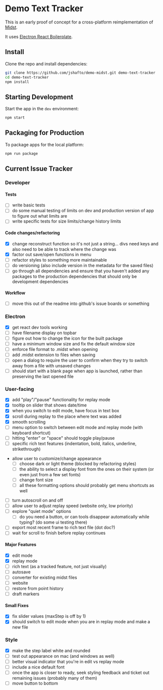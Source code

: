 # Demo Text Tracker

This is an early proof of concept for a cross-platform reimplementation of [Midst](https://midst.press).

It uses [Electron React Boilerplate](https://electron-react-boilerplate.js.org/).

## Install

Clone the repo and install dependencies:

```bash
git clone https://github.com/jshafto/demo-midst.git demo-text-tracker
cd demo-text-tracker
npm install
```

## Starting Development

Start the app in the `dev` environment:

```bash
npm start
```

## Packaging for Production

To package apps for the local platform:

```bash
npm run package
```

## Current Issue Tracker

### Developer

#### Tests

- [ ] write basic tests
- [ ] do some manual testing of limits on dev and production version of app to figure out what limits are
- [ ] write specific tests for size limits/change history limits

#### Code changes/refactoring

- [x] change reconstruct function so it's not just a string... divs need keys and also need to be able to track where the change was
- [x] factor out save/open functions in menu
- [ ] refactor styles to something more maintainable
- [ ] do versioning (also include version in the metadata for the saved files)
- [ ] go through all dependencies and ensure that you haven't added any packages to the production dependencies that should only be development dependencies

#### Workflow

- [ ] move this out of the readme into github's issue boards or something

### Electron

- [x] get react dev tools working
- [ ] have filename display on topbar
- [ ] figure out how to change the icon for the built package
- [ ] have a minimum window size and fix the default window size
- [ ] enforce file format to .midst when opening
- [ ] add .midst extension to files when saving
- [ ] open a dialog to require the user to confirm when they try to switch away from a file with unsaved changes
- [ ] should start with a blank page when app is launched, rather than preserving the last opened file

### User-facing

- [x] add "play"/"pause" functionality for replay mode
- [x] tooltip on slider that shows date/time
- [x] when you switch to edit mode, have focus in text box
- [x] scroll during replay to the place where text was added
- [x] smooth scrolling
- [ ] menu option to switch between edit mode and replay mode (with keyboard shortcut)
- [ ] hitting "enter" or "space" should toggle play/pause
- [ ] specific rich text features (indentation, bold, italics, underline, strikethrough)
- allow user to customize/change appearance
  - [ ] choose dark or light theme (blocked by refactoring styles)
  - [ ] the ability to select a display font from the ones on their system (or even just from a few set fonts)
  - [ ] change font size
  - [ ] all these formatting options should probably get menu shortcuts as well
- [ ] turn autoscroll on and off
- [ ] allow user to adjust replay speed (website only, low priority)
- [ ] explore "quiet mode" options
  - [ ] do you need a button, or can tools disappear automatically while typing? (do some ui testing there)
- [ ] export most recent frame to rich text file (dot doc?)
- [ ] wait for scroll to finish before replay continues

#### Major Features

- [x] edit mode
- [x] replay mode
- [ ] rich text (as a tracked feature, not just visually)
- [ ] autosave
- [ ] converter for existing midst files
- [ ] website
- [ ] restore from point history
- [ ] draft markers

#### Small Fixes

- [x] fix slider values (maxStep is off by 1)
- [x] should switch to edit mode when you are in replay mode and make a new file

### Style

- [x] make the step label white and rounded
- [ ] test out appearance on mac (and windows as well)
- [ ] better visual indicator that you're in edit vs replay mode
- [ ] include a nice default font
- [ ] once the app is closer to ready, seek styling feedback and ticket out remaining issues (probably many of them)
- [ ] move button to bottom
